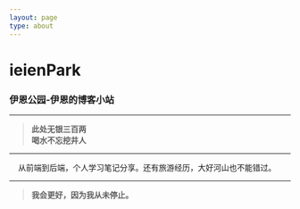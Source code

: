 ```yaml
---
layout: page
type: about
---
```



# ieienPark

### 伊恩公园-伊恩的博客小站



---
> **此处无银三百两**<br>
> **喝水不忘挖井人**<br>

---

&nbsp;&nbsp;&nbsp;&nbsp;从前端到后端，个人学习笔记分享。还有旅游经历，大好河山也不能错过。

---

> **我会更好，因为我从未停止。**




